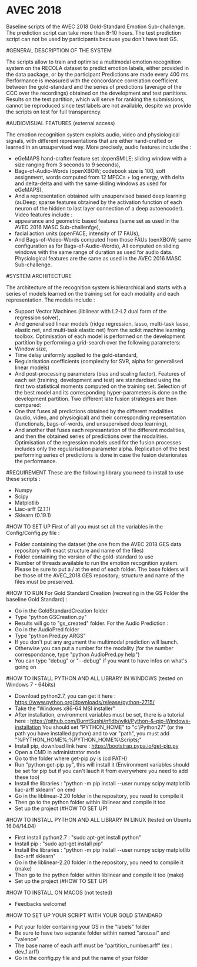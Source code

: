 # AVEC 2018
Baseline scripts of the AVEC 2018 Gold-Standard Emotion Sub-challenge.
The prediction script can take more than 8-10 hours.
The test prediction script can not be used by participants because you don't have test GS.


#GENERAL DESCRIPTION OF THE SYSTEM

The scripts allow to train and optimise a multimodal emotion recognition system on the RECOLA dataset to predict emotion labels, either provided in the data package, or by the participant
Predictions are made every 400 ms. 
Performance is measured with the concordance correlation coefficient between the gold-standard and the series of predictions (average of the CCC over the recordings) obtained on the development and test partitions. 
Results on the test partition, which will serve for ranking the submissions, cannot be reproduced since test labels are not available, despite we provide the scripts on test for full transparency.

#AUDIOVISUAL FEATURES (external access)

The emotion recognition system exploits audio, video and physiological signals, with different representations that are either hand-crafted or learned in an unsupervised way. 
More precisely, audio features include the :
- eGeMAPS hand-crafter feature set :(openSMILE; sliding window with a size ranging from 3 seconds to 9 seconds),
- Bags-of-Audio-Words (openXBOW; codebook size is 100, soft assignment, words computed from 12 MFCCs + log energy, with delta and delta-delta and with the same sliding windows as used for eGeMAPS),
- And a representation obtained with unsupervised based deep learning (auDeep; sparse features obtained by the activation function of each neuron of the hidden to last layer connection of a deep autoencoder). 
Video features include :
- appearance and geometric based features (same set as used in the AVEC 2016 MASC Sub-challenfge),
- facial action units (openFACE; intensity of 17 FAUs),
- And Bags-of-Video-Words computed from those FAUs (oenXBOW; same configuration as for Bags-of-Audio-Words),
All computed on sliding windows with the same range of duration as used for audio data. 
Physiological features are the same as used in the AVEC 2016 MASC Sub-challenge.

#SYSTEM ARCHITECTURE

The architecture of the recognition system is hierarchical and starts with a series of models learned on the training set for each modality and each representation. 
The models include : 
- Support Vector Machines (liblinear with L2-L2 dual form of the regression solver), 
- And generalised linear models (ridge regression, lasso, multi-task lasso, elastic net, and multi-task elastic net) from the scikit machine learning toolbox. 
Optimisation of each model is performed on the development partition by performing a grid-search over the following parameters: 
- Window size, 
- Time delay uniformly applied to the gold-standard, 
- Regularisation coefficients (complexity for SVR, alpha for generalised linear models) 
- And post-processing parameters (bias and scaling factor).
Features of each set (training, development and test) are standardised using the first two statistical moments computed on the training set. 
Selection of the best model and its corresponding hyper-parameters is done on the development partition. 
Two different late fusion strategies are then compared: 
- One that fuses all predictions obtained by the different modalities (audio, video, and physiogical) and their corresponding representation (functionals, bags-of-words, and unsupervised deep learning), 
- And another that fuses each represantation of the different modalities, and then the obtained series of predictions over the modalities. 
Optimisation of the regression models used for the fusion processes includes only the regularisation parameter alpha. 
Replication of the best performing series of predictions is done in case the fusion deteriorates the performance.

#REQUIREMENT
These are the following library you need to install to use these scripts :
- Numpy
- Scipy
- Matplotlib
- Liac-arff (2.1.1)
- Sklearn (0.19.1)

#HOW TO SET UP
First of all you must set all the variables in the Config/Config.py file :
- Folder containing the dataset (the one from the AVEC 2018 GES data repository with exact structure and name of the files)
- Folder containing the version of the gold-standard to use
- Number of threads available to run the emotion recognition system.
Please be sure to put a / at the end of each folder.
The base folders will be those of the AVEC_2018 GES repository; structure and name of the files must be preserved.

#HOW TO RUN
For Gold Standard Creation (recreating in the GS Folder the baseline Gold Standard) :
- Go in the GoldStandardCreation folder
- Type "python GSCreation.py"
- Results will go to "gs_created" folder.
For the Audio Prediction :
- Go in the AudioPred folder
- Type "python Pred.py ARGS"
- If you don't put any argument the multimodal prediction will launch.
- Otherwise you can put a number for the modality (for the number correspondance, type "python AudioPred.py help")
- You can type "debug" or "--debug" if you want to have infos on what's going on

#HOW TO INSTALL PYTHON AND ALL LIBRARY IN WINDOWS (tested on Windows 7 - 64bits)
- Download python2.7, you can get it here : https://www.python.org/downloads/release/python-2715/
- Take the "Windows x86-64 MSI installer"
- After installation, environment variables must be set, there is a tutorial here : https://github.com/BurntSushi/nfldb/wiki/Python-&-pip-Windows-installation
  You should set "PYTHON_HOME" to "c:\Python27" (or the path you have installed python) and to var "path", you must add "%PYTHON_HOME%;%PYTHON_HOME%\Scripts\;"
- Install pip, download link here : https://bootstrap.pypa.io/get-pip.py
- Open a CMD in administrator mode
- Go to the folder where get-pip.py is (cd PATH)
- Run "python get-pip.py", this will install it (Environment variables should be set for pip but if you can't lauch it from everywhere you need to add these too)
- Install the libraries : "python -m pip install --user numpy scipy matplotlib liac-arff sklearn" on cmd
- Go in the liblinear-2.20 folder in the repository, you need to compile it
- Then go to the python folder within liblinear and compile it too
- Set up the project (#HOW TO SET UP)

#HOW TO INSTALL PYTHON AND ALL LIBRARY IN LINUX (tested on Ubuntu 16.04/14.04)
- First install python2.7 : "sudo apt-get install python"
- Install pip : "sudo apt-get install pip"
- Install the libraries : "python -m pip install --user numpy scipy matplotlib liac-arff sklearn"
- Go in the liblinear-2.20 folder in the repository, you need to compile it (make)
- Then go to the python folder within liblinear and compile it too (make)
- Set up the project (#HOW TO SET UP)

#HOW TO INSTALL ON MACOS (not tested)
- Feedbacks welcome!

#HOW TO SET UP YOUR SCRIPT WITH YOUR GOLD STANDARD
- Put your folder containing your GS in the "labels" folder
- Be sure to have two separate folder within named "arousal" and "valence"
- The base name of each arff must be "partition_number.arff" (ex : dev_1.arff)
- Go in the config.py file and put the name of your folder 